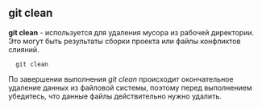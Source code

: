 ## git clean

**git clean** - используется для удаления мусора из рабочей директории. Это могут быть результаты сборки проекта или файлы конфликтов слияний.

```bash=
  git clean
 ```

 По завершении выполнения *git clean* происходит окончательное удаление данных из файловой системы, поэтому перед выполнением убедитесь, что данные файлы действительно нужно удалить.